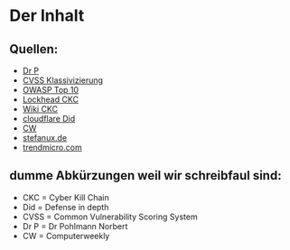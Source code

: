 # Der Inhalt

## Quellen:

- [Dr P](https://norbert-pohlmann.com/glossar-cyber-sicherheit/angriffsvektor/)
- [CVSS Klassivizierung](https://www.prosec-networks.com/blog/cvss/)
- [OWASP Top 10](https://owasp.org/www-project-top-ten/)
- [Lockhead CKC](https://www.lockheedmartin.com/en-us/capabilities/cyber/cyber-kill-chain.html)
- [Wiki CKC](https://de.wikipedia.org/wiki/Cyber_Kill_Chain)
- [cloudflare Did](https://www.cloudflare.com/de-de/learning/security/glossary/what-is-defense-in-depth/)
- [CW](https://www.computerweekly.com/de/definition/Angriffsvektor)
- [stefanux.de](https://www.stefanux.de/wiki/doku.php/securityangriffsmethoden-und-gegenma%C3%9Fnahmen)
- [trendmicro.com](https://www.trendmicro.com/de_de/research/24/i/schutz-vor-angriffsvektoren-fur-den-erstzugriff-teil-1.html)


## dumme Abkürzungen weil wir schreibfaul sind:

- CKC = Cyber Kill Chain
- Did = Defense in depth
- CVSS = Common Vulnerability Scoring System
- Dr P = Dr Pohlmann Norbert
- CW = Computerweekly